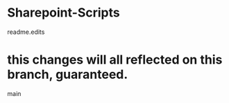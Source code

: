 # Sharepoint-Scripts
readme.edits

this changes will all reflected on this branch, guaranteed.
=======
main
